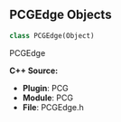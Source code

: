 ## PCGEdge Objects

```python
class PCGEdge(Object)
```

PCGEdge

**C++ Source:**

- **Plugin**: PCG
- **Module**: PCG
- **File**: PCGEdge.h

<a id="unreal.PropertyAnimatorCoreTimeSourceBase"></a>